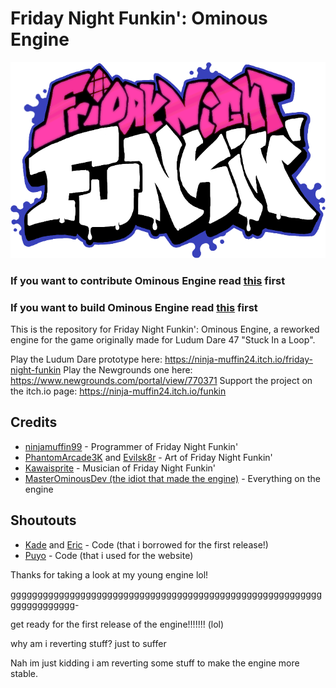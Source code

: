 # Friday Night Funkin': Ominous Engine

![Ominous Engine Logo](OminousEngineLogo.png)

### If you want to contribute Ominous Engine read [this](https://github.com/MasterOminousDev/Ominous-Engine/CONTRIBUTING.md) first
### If you want to build Ominous Engine read [this](https://github.com/MasterOminousDev/Ominous-Engine/docs/building.md) first

This is the repository for Friday Night Funkin': Ominous Engine, a reworked engine for the game originally made for Ludum Dare 47 "Stuck In a Loop".

Play the Ludum Dare prototype here: https://ninja-muffin24.itch.io/friday-night-funkin
Play the Newgrounds one here: https://www.newgrounds.com/portal/view/770371
Support the project on the itch.io page: https://ninja-muffin24.itch.io/funkin



## Credits

- [ninjamuffin99](https://twitter.com/ninja_muffin99) - Programmer of Friday Night Funkin'
- [PhantomArcade3K](https://twitter.com/phantomarcade3k) and [Evilsk8r](https://twitter.com/evilsk8r) - Art of Friday Night Funkin'
- [Kawaisprite](https://twitter.com/kawaisprite) - Musician of Friday Night Funkin'
- [MasterOminousDev (the idiot that made the engine)](https://github.com/MasterOminousDev) - Everything on the engine

## Shoutouts
- [Kade](https://github.com/KadeDev) and [Eric](https://github.com/MasterEric) - Code (that i borrowed for the first release!)
- [Puyo](https://github.com/puyoxyz) - Code (that i used for the website)

Thanks for taking a look at my young engine lol!

gggggggggggggggggggggggggggggggggggggggggggggggggggggggggggggggggggggg-


get ready for the first release of the engine!!!!!!! (lol)

why am i reverting stuff? just to suffer

Nah im just kidding i am reverting some stuff to make the engine more stable.
